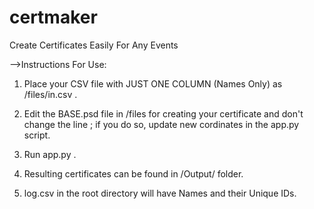 # certmaker
Create Certificates Easily For Any Events


-->Instructions For Use:

1. Place your CSV file with JUST ONE COLUMN (Names Only) as /files/in.csv .

2. Edit the BASE.psd file in /files for creating your certificate and don't change the line ; if you do so, update new cordinates in the app.py script.

3. Run app.py .

4. Resulting certificates can be found in /Output/ folder.

5. log.csv in the root directory will have Names and their Unique IDs.
